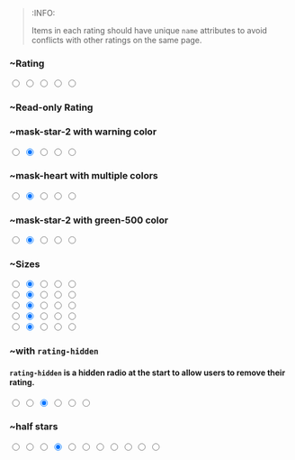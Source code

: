 



> :INFO:
>
> Items in each rating should have unique `name` attributes to avoid conflicts with other ratings on the same page.

### ~Rating
<div class="rating">
  <input type="radio" name="rating-1" class="mask mask-star" aria-label="1 star" />
  <input type="radio" name="rating-1" class="mask mask-star" aria-label="2 star" />
  <input type="radio" name="rating-1" class="mask mask-star" aria-label="3 star" />
  <input type="radio" name="rating-1" class="mask mask-star" aria-label="4 star" />
  <input type="radio" name="rating-1" class="mask mask-star" aria-label="5 star" />
</div>




### ~Read-only Rating
<div class="rating">
  <div class="mask mask-star" aria-label="1 star"></div>
  <div class="mask mask-star" aria-label="2 star"></div>
  <div class="mask mask-star" aria-label="3 star" aria-current="true"></div>
  <div class="mask mask-star" aria-label="4 star"></div>
  <div class="mask mask-star" aria-label="5 star"></div>
</div>





### ~mask-star-2 with warning color
<div class="rating">
  <input type="radio" name="rating-2" class="mask mask-star-2 bg-orange-400" aria-label="1 star" />
  <input type="radio" name="rating-2" class="mask mask-star-2 bg-orange-400" aria-label="2 star" checked="checked" />
  <input type="radio" name="rating-2" class="mask mask-star-2 bg-orange-400" aria-label="3 star" />
  <input type="radio" name="rating-2" class="mask mask-star-2 bg-orange-400" aria-label="4 star" />
  <input type="radio" name="rating-2" class="mask mask-star-2 bg-orange-400" aria-label="5 star" />
</div>




### ~mask-heart with multiple colors
<div class="gap-1 rating">
  <input type="radio" name="rating-3" class="mask mask-heart bg-red-400" aria-label="1 star" />
  <input type="radio" name="rating-3" class="mask mask-heart bg-orange-400" aria-label="2 star" checked="checked" />
  <input type="radio" name="rating-3" class="mask mask-heart bg-yellow-400" aria-label="3 star" />
  <input type="radio" name="rating-3" class="mask mask-heart bg-lime-400" aria-label="4 star" />
  <input type="radio" name="rating-3" class="mask mask-heart bg-green-400" aria-label="5 star" />
</div>




### ~mask-star-2 with green-500 color
<div class="rating">
  <input type="radio" name="rating-4" class="bg-green-500 mask mask-star-2" aria-label="1 star" />
  <input type="radio" name="rating-4" class="bg-green-500 mask mask-star-2" aria-label="2 star" checked="checked" />
  <input type="radio" name="rating-4" class="bg-green-500 mask mask-star-2" aria-label="3 star" />
  <input type="radio" name="rating-4" class="bg-green-500 mask mask-star-2" aria-label="4 star" />
  <input type="radio" name="rating-4" class="bg-green-500 mask mask-star-2" aria-label="5 star" />
</div>




### ~Sizes
<div class="flex flex-col gap-2 items-center">
  <div class="rating rating-xs">
    <input type="radio" name="rating-5" class="mask mask-star-2 bg-orange-400" aria-label="1 star" />
    <input type="radio" name="rating-5" class="mask mask-star-2 bg-orange-400" aria-label="2 star" checked="checked" />
    <input type="radio" name="rating-5" class="mask mask-star-2 bg-orange-400" aria-label="3 star" />
    <input type="radio" name="rating-5" class="mask mask-star-2 bg-orange-400" aria-label="4 star" />
    <input type="radio" name="rating-5" class="mask mask-star-2 bg-orange-400" aria-label="5 star" />
  </div>
  <div class="rating rating-sm">
    <input type="radio" name="rating-6" class="mask mask-star-2 bg-orange-400" aria-label="1 star" />
    <input type="radio" name="rating-6" class="mask mask-star-2 bg-orange-400" aria-label="2 star" checked="checked" />
    <input type="radio" name="rating-6" class="mask mask-star-2 bg-orange-400" aria-label="3 star" />
    <input type="radio" name="rating-6" class="mask mask-star-2 bg-orange-400" aria-label="4 star" />
    <input type="radio" name="rating-6" class="mask mask-star-2 bg-orange-400" aria-label="5 star" />
  </div>
  <div class="rating rating-md">
    <input type="radio" name="rating-7" class="mask mask-star-2 bg-orange-400" aria-label="1 star" />
    <input type="radio" name="rating-7" class="mask mask-star-2 bg-orange-400" aria-label="2 star" checked="checked" />
    <input type="radio" name="rating-7" class="mask mask-star-2 bg-orange-400" aria-label="3 star" />
    <input type="radio" name="rating-7" class="mask mask-star-2 bg-orange-400" aria-label="4 star" />
    <input type="radio" name="rating-7" class="mask mask-star-2 bg-orange-400" aria-label="5 star" />
  </div>
  <div class="rating rating-lg">
    <input type="radio" name="rating-8" class="mask mask-star-2 bg-orange-400" aria-label="1 star" />
    <input type="radio" name="rating-8" class="mask mask-star-2 bg-orange-400" aria-label="2 star" checked="checked" />
    <input type="radio" name="rating-8" class="mask mask-star-2 bg-orange-400" aria-label="3 star" />
    <input type="radio" name="rating-8" class="mask mask-star-2 bg-orange-400" aria-label="4 star" />
    <input type="radio" name="rating-8" class="mask mask-star-2 bg-orange-400" aria-label="5 star" />
  </div>
  <div class="rating rating-xl">
    <input type="radio" name="rating-9" class="mask mask-star-2 bg-orange-400" aria-label="1 star" />
    <input type="radio" name="rating-9" class="mask mask-star-2 bg-orange-400" aria-label="2 star" checked="checked" />
    <input type="radio" name="rating-9" class="mask mask-star-2 bg-orange-400" aria-label="3 star" />
    <input type="radio" name="rating-9" class="mask mask-star-2 bg-orange-400" aria-label="4 star" />
    <input type="radio" name="rating-9" class="mask mask-star-2 bg-orange-400" aria-label="5 star" />
  </div>
</div>




### ~with `rating-hidden`
#### `rating-hidden` is a hidden radio at the start to allow users to remove their rating.

<div class="rating rating-lg">
  <input type="radio" name="rating-10" class="rating-hidden" aria-label="clear" />
  <input type="radio" name="rating-10" class="mask mask-star-2" aria-label="1 star" />
  <input type="radio" name="rating-10" class="mask mask-star-2" aria-label="2 star" checked="checked" />
  <input type="radio" name="rating-10" class="mask mask-star-2" aria-label="3 star" />
  <input type="radio" name="rating-10" class="mask mask-star-2" aria-label="4 star" />
  <input type="radio" name="rating-10" class="mask mask-star-2" aria-label="5 star" />
</div>




### ~half stars
<div class="rating rating-lg rating-half">
  <input type="radio" name="rating-11" class="rating-hidden" aria-label="clear" />
  <input type="radio" name="rating-11" class="bg-green-500 mask mask-star-2 mask-half-1" aria-label="0.5 star" />
  <input type="radio" name="rating-11" class="bg-green-500 mask mask-star-2 mask-half-2" aria-label="1 star" />
  <input type="radio" name="rating-11" class="bg-green-500 mask mask-star-2 mask-half-1" aria-label="1.5 star" checked="checked" />
  <input type="radio" name="rating-11" class="bg-green-500 mask mask-star-2 mask-half-2" aria-label="2 star" />
  <input type="radio" name="rating-11" class="bg-green-500 mask mask-star-2 mask-half-1" aria-label="2.5 star" />
  <input type="radio" name="rating-11" class="bg-green-500 mask mask-star-2 mask-half-2" aria-label="3 star" />
  <input type="radio" name="rating-11" class="bg-green-500 mask mask-star-2 mask-half-1" aria-label="3.5 star" />
  <input type="radio" name="rating-11" class="bg-green-500 mask mask-star-2 mask-half-2" aria-label="4 star" />
  <input type="radio" name="rating-11" class="bg-green-500 mask mask-star-2 mask-half-1" aria-label="4.5 star" />
  <input type="radio" name="rating-11" class="bg-green-500 mask mask-star-2 mask-half-2" aria-label="5 star" />
</div>


